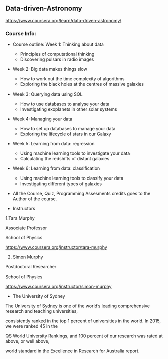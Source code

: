 ## Data-driven-Astronomy

https://www.coursera.org/learn/data-driven-astronomy/

### Course Info:

- Course outline:
Week 1: Thinking about data
  - Principles of computational thinking
  - Discovering pulsars in radio images

- Week 2: Big data makes things slow
  - How to work out the time complexity of algorithms
  - Exploring the black holes at the centres of massive galaxies

- Week 3: Querying data using SQL
  - How to use databases to analyse your data
  - Investigating exoplanets in other solar systems

- Week 4: Managing your data
  - How to set up databases to manage your data
  - Exploring the lifecycle of stars in our Galaxy

- Week 5: Learning from data: regression
  - Using machine learning tools to investigate your data
  - Calculating the redshifts of distant galaxies

- Week 6: Learning from data: classification
  - Using machine learning tools to classify your data
  - Investigating different types of galaxies



- All the Course, Quiz, Programming Assesments credits goes to the Author of the course.

- Instructors

1.Tara Murphy 

Associate Professor

School of Physics

https://www.coursera.org/instructor/tara-murphy

2. Simon Murphy 

Postdoctoral Researcher

School of Physics

https://www.coursera.org/instructor/simon-murphy

- The University of Sydney

The University of Sydney is one of the world’s leading comprehensive research and teaching universities,

consistently ranked in the top 1 percent of universities in the world. In 2015, we were ranked 45 in the

QS World University Rankings, and 100 percent of our research was rated at above, or well above,

world standard in the Excellence in Research for Australia report.
